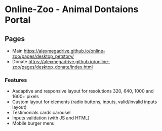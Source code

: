# Online-Zoo - Animal Dontaions Portal

## Pages
- Main https://alexmegadrive.github.io/online-zoo/pages/desktop_petstory/
- Donate https://alexmegadrive.github.io/online-zoo/pages/desktop_donate/index.html

### Features 
- Aadaptive and responsive layout for resolutions 320, 640, 1000 and 1600+ pixels
- Custom layout for elements  (radio buttons, inputs, valid/invalid inputs layout)
- Testimonials cards carousel
- Inputs validation (with JS and HTML)
- Mobile burger menu
